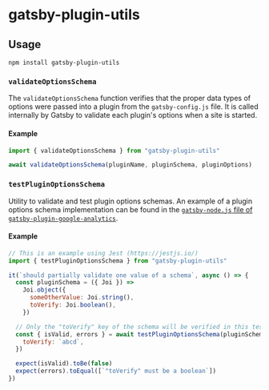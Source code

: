 # gatsby-plugin-utils

## Usage

```shell
npm install gatsby-plugin-utils
```

### `validateOptionsSchema`

The `validateOptionsSchema` function verifies that the proper data types of options were passed into a plugin from the `gatsby-config.js` file. It is called internally by Gatsby to validate each plugin's options when a site is started.

#### Example

```js
import { validateOptionsSchema } from "gatsby-plugin-utils"

await validateOptionsSchema(pluginName, pluginSchema, pluginOptions)
```

### `testPluginOptionsSchema`

Utility to validate and test plugin options schemas. An example of a plugin options schema implementation can be found in the [`gatsby-node.js` file of `gatsby-plugin-google-analytics`](https://github.com/gatsbyjs/gatsby/blob/master/packages/gatsby-plugin-google-analytics/src/gatsby-node.js).

#### Example

```js
// This is an example using Jest (https://jestjs.io/)
import { testPluginOptionsSchema } from "gatsby-plugin-utils"

it(`should partially validate one value of a schema`, async () => {
  const pluginSchema = ({ Joi }) =>
    Joi.object({
      someOtherValue: Joi.string(),
      toVerify: Joi.boolean(),
    })

  // Only the "toVerify" key of the schema will be verified in this test
  const { isValid, errors } = await testPluginOptionsSchema(pluginSchema, {
    toVerify: `abcd`,
  })

  expect(isValid).toBe(false)
  expect(errors).toEqual([`"toVerify" must be a boolean`])
})
```
